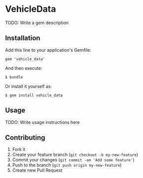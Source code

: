# VehicleData

TODO: Write a gem description

## Installation

Add this line to your application's Gemfile:

    gem 'vehicle_data'

And then execute:

    $ bundle

Or install it yourself as:

    $ gem install vehicle_data

## Usage

TODO: Write usage instructions here

## Contributing

1. Fork it
2. Create your feature branch (`git checkout -b my-new-feature`)
3. Commit your changes (`git commit -am 'Add some feature'`)
4. Push to the branch (`git push origin my-new-feature`)
5. Create new Pull Request
